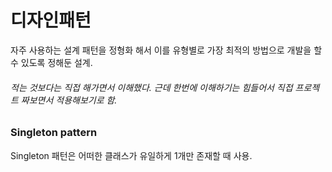 # 디자인패턴 
자주 사용하는 설계 패턴을 정형화 해서 이를 유형별로 가장 최적의 방법으로 개발을 할 수 있도록 정해둔 설계.

###### 적는 것보다는 직접 해가면서 이해했다. 근데 한번에 이해하기는 힘들어서 직접 프로젝트 짜보면서 적용해보기로 함.

### Singleton pattern
Singleton 패턴은 어떠한 클래스가 유일하게 1개만 존재할 때 사용.
